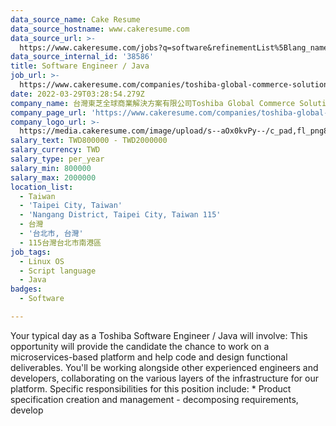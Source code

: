 ```yaml
---
data_source_name: Cake Resume
data_source_hostname: www.cakeresume.com
data_source_url: >-
  https://www.cakeresume.com/jobs?q=software&refinementList%5Blang_name%5D%5B0%5D=English&refinementList%5Bsalary_type%5D=per_year&range%5Bsalary_range%5D%5Bmin%5D=1000000&page=2
data_source_internal_id: '38586'
title: Software Engineer / Java
job_url: >-
  https://www.cakeresume.com/companies/toshiba-global-commerce-solutions/jobs/software-engineer-java-62cd30
date: 2022-03-29T03:28:54.279Z
company_name: 台灣東芝全球商業解決方案有限公司Toshiba Global Commerce Solutions
company_page_url: 'https://www.cakeresume.com/companies/toshiba-global-commerce-solutions'
company_logo_url: >-
  https://media.cakeresume.com/image/upload/s--aOx0kvPy--/c_pad,fl_png8,h_200,w_200/v1648524059/avvaf2bcpfxs8uchtry8.png
salary_text: TWD800000 - TWD2000000
salary_currency: TWD
salary_type: per_year
salary_min: 800000
salary_max: 2000000
location_list:
  - Taiwan
  - 'Taipei City, Taiwan'
  - 'Nangang District, Taipei City, Taiwan 115'
  - 台灣
  - '台北市, 台灣'
  - 115台灣台北市南港區
job_tags:
  - Linux OS
  - Script language
  - Java
badges:
  - Software

---
```


Your typical day as a Toshiba Software Engineer / Java will involve: This opportunity will provide the candidate the chance to work on a microservices-based platform and help code and design functional deliverables. You'll be working alongside other experienced engineers and developers, collaborating on the various layers of the infrastructure for our platform. Specific responsibilities for this position include: * Product specification creation and management - decomposing requirements, develop